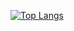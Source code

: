 [![Top Langs](
  https://github-readme-stats.vercel.app/api/top-langs/?username=zhekehz&layout=compact&theme=slateorange&langs_count=7&hide=jupyter%20notebook,tex
)](https://github.com/zhekehz)
